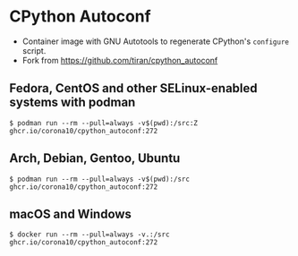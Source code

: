 # CPython Autoconf

- Container image with GNU Autotools to regenerate CPython's `configure` script.
- Fork from https://github.com/tiran/cpython_autoconf

## Fedora, CentOS and other SELinux-enabled systems with podman

```shell
$ podman run --rm --pull=always -v$(pwd):/src:Z ghcr.io/corona10/cpython_autoconf:272
```

## Arch, Debian, Gentoo, Ubuntu

```shell
$ podman run --rm --pull=always -v$(pwd):/src ghcr.io/corona10/cpython_autoconf:272
```

## macOS and Windows

```shell
$ docker run --rm --pull=always -v.:/src ghcr.io/corona10/cpython_autoconf:272
```